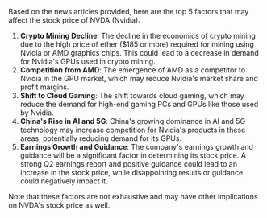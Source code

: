 Based on the news articles provided, here are the top 5 factors that may affect the stock price of NVDA (Nvidia):

1. **Crypto Mining Decline**: The decline in the economics of crypto mining due to the high price of ether ($185 or more) required for mining using Nvidia or AMD graphics chips. This could lead to a decrease in demand for Nvidia's GPUs used in crypto mining.
2. **Competition from AMD**: The emergence of AMD as a competitor to Nvidia in the GPU market, which may reduce Nvidia's market share and profit margins.
3. **Shift to Cloud Gaming**: The shift towards cloud gaming, which may reduce the demand for high-end gaming PCs and GPUs like those used by Nvidia.
4. **China's Rise in AI and 5G**: China's growing dominance in AI and 5G technology may increase competition for Nvidia's products in these areas, potentially reducing demand for its GPUs.
5. **Earnings Growth and Guidance**: The company's earnings growth and guidance will be a significant factor in determining its stock price. A strong Q2 earnings report and positive guidance could lead to an increase in the stock price, while disappointing results or guidance could negatively impact it.

Note that these factors are not exhaustive and may have other implications on NVDA's stock price as well.